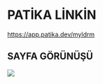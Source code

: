 # PATİKA LİNKİN

https://app.patika.dev/myldrm

## SAYFA GÖRÜNÜŞÜ

<img src = "https://imgyukle.com/i/RZ0dtb" >
